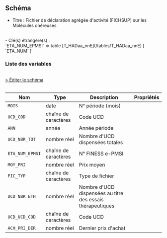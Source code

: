 ## Schéma

- Titre : Fichier de déclaration agrégée d'activité (FICHSUP) sur les Molécules onéreuses
<br />
- Clé(s) étrangère(s) : <br />
`ETA_NUM_EPMSI` => table [T_HADaa_nnE](/tables/T_HADaa_nnE) [ `ETA_NUM` ]<br />

### Liste des variables
<br />
<div>
    <a href="https://gitlab.com/healthdatahub/schema-snds/edit/master/schemas/PMSI/PMSI%20HAD/T_HADaa_nnMON.json"  
    arget="_blank" rel="noopener noreferrer">> Éditer le schéma</a>
    <OutboundLink />
</div>
<br />

Nom|Type|Description|Propriétés
-|-|-|-
`MOIS`|date|N° période (mois)||
`UCD_COD`|chaîne de caractères|Code UCD||
`ANN`|année|Année période||
`UCD_NBR_TOT`|nombre réel|Nombre d&#x27;UCD dispensées totales||
`ETA_NUM_EPMSI`|chaîne de caractères|N° FINESS e-PMSI||
`MOY_PRI`|nombre réel|Prix moyen||
`FIC_TYP`|chaîne de caractères|Type de fichier||
`UCD_NBR_ETH`|nombre réel|Nombre d&#x27;UCD dispensées au titre des essais thérapeutiques||
`UCD_UCD_COD`|chaîne de caractères|Code UCD||
`ACH_PRI_DER`|nombre réel|Dernier prix d&#x27;achat||

